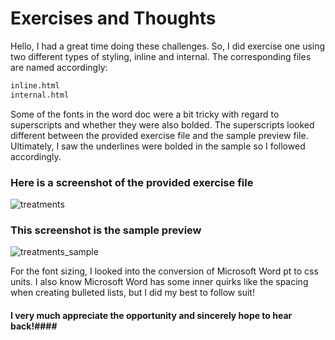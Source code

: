 # Exercises and Thoughts #
Hello, I had a great time doing these challenges. So, I did exercise one using two different types of styling, inline and internal. The corresponding files are named accordingly:

```html
inline.html
internal.html
```

Some of the fonts in the word doc were a bit tricky with regard to superscripts and whether they were also bolded. The superscripts looked different between the provided exercise file and the sample preview file. Ultimately, I saw the underlines were bolded in the sample so I followed accordingly.

### Here is a screenshot of the provided __exercise file__ ###
![treatments](https://user-images.githubusercontent.com/49412002/123691627-dab9d980-d823-11eb-9eca-80e919f725db.png)

### This screenshot is the __sample preview__ ###
![treatments_sample](https://user-images.githubusercontent.com/49412002/123690414-587ce580-d822-11eb-9019-c5b07a863474.png)

For the font sizing, I looked into the conversion of Microsoft Word pt to css units.
I also know Microsoft Word has some inner quirks like the spacing when creating bulleted lists, but I did my best to follow suit!

#### I very much appreciate the opportunity and sincerely hope to hear back!####


